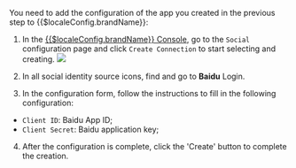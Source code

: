 <IntegrationDetailCard :title="`Fill in the Baidu website application configuration in ${$localeConfig.brandName}`">

You need to add the configuration of the app you created in the previous step to {{$localeConfig.brandName}}:

1. In the [{{$localeConfig.brandName}} Console](https://console.authing.cn), go to the `Social` configuration page and click `Create Connection` to start selecting and creating.
![](~@imagesEnUs/connections/create-social-idp.jpg)

2. In all social identity source icons, find and go to **Baidu** Login.
3. In the configuration form, follow the instructions to fill in the following configuration:

- `Client ID`: Baidu App ID;
- `Client Secret`: Baidu application key;

4. After the configuration is complete, click the 'Create' button to complete the creation.

</IntegrationDetailCard>
